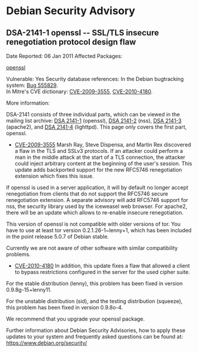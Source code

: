 
Debian Security Advisory
========================


DSA-2141-1 openssl -- SSL/TLS insecure renegotiation protocol design flaw
-------------------------------------------------------------------------



Date Reported:
06 Jan 2011
Affected Packages:

[openssl](https://packages.debian.org/src:openssl)

Vulnerable:
Yes
Security database references:
In the Debian bugtracking system: [Bug 555829](https://bugs.debian.org/cgi-bin/bugreport.cgi?bug=555829).  
In Mitre's CVE dictionary: [CVE-2009-3555](https://security-tracker.debian.org/tracker/CVE-2009-3555), [CVE-2010-4180](https://security-tracker.debian.org/tracker/CVE-2010-4180).  

More information:

DSA-2141 consists of three individual parts, which can be viewed in the
mailing list archive:
[DSA 2141-1](https://lists.debian.org/debian-security-announce/2011/msg00001.html) (openssl),
[DSA 2141-2](https://lists.debian.org/debian-security-announce/2011/msg00002.html) (nss),
[DSA 2141-3](https://lists.debian.org/debian-security-announce/2011/msg00003.html) (apache2), and
[DSA 2141-4](https://lists.debian.org/debian-security-announce/2011/msg00006.html) (lighttpd).
This page only covers the first part, openssl.


* [CVE-2009-3555](https://security-tracker.debian.org/tracker/CVE-2009-3555)
Marsh Ray, Steve Dispensa, and Martin Rex discovered a flaw in the TLS
and SSLv3 protocols. If an attacker could perform a man in the middle
attack at the start of a TLS connection, the attacker could inject
arbitrary content at the beginning of the user's session. This update
adds backported support for the new RFC5746 renegotiation extension
which fixes this issue.


If openssl is used in a server application, it will by default no
longer accept renegotiation from clients that do not support the
RFC5746 secure renegotiation extension. A separate advisory will add
RFC5746 support for nss, the security library used by the iceweasel
web browser. For apache2, there will be an update which allows to
re-enable insecure renegotiation.


This version of openssl is not compatible with older versions of tor.
You have to use at least tor version 0.2.1.26-1~lenny+1, which has
been included in the point release 5.0.7 of Debian stable.


Currently we are not aware of other software with similar compatibility
problems.
* [CVE-2010-4180](https://security-tracker.debian.org/tracker/CVE-2010-4180)
In addition, this update fixes a flaw that allowed a client to bypass
restrictions configured in the server for the used cipher suite.


For the stable distribution (lenny), this problem has been fixed
in version 0.9.8g-15+lenny11.


For the unstable distribution (sid), and the testing distribution
(squeeze), this problem has been fixed in version 0.9.8o-4.


We recommend that you upgrade your openssl package.


Further information about Debian Security Advisories, how to apply
these updates to your system and frequently asked questions can be
found at: <https://www.debian.org/security/>





